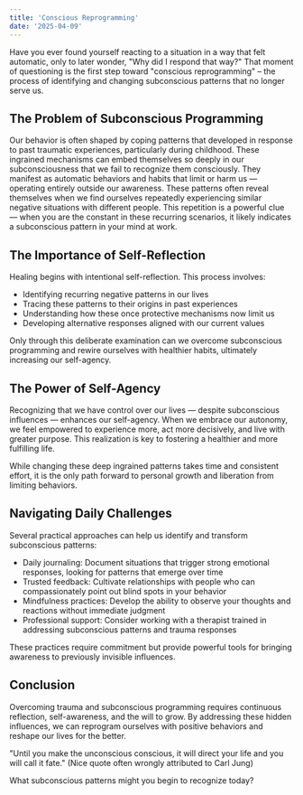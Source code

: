 ```yaml
---
title: 'Conscious Reprogramming'
date: '2025-04-09'
---
```

Have you ever found yourself reacting to a situation in a way that felt automatic, only to later wonder, "Why did I respond that way?" That moment of questioning is the first step toward "conscious reprogramming" – the process of identifying and changing subconscious patterns that no longer serve us.

## The Problem of Subconscious Programming

Our behavior is often shaped by coping patterns that developed in response to past traumatic experiences, particularly during childhood. These ingrained mechanisms can embed themselves so deeply in our subconsciousness that we fail to recognize them consciously. They manifest as automatic behaviors and habits that limit or harm us — operating entirely outside our awareness.
These patterns often reveal themselves when we find ourselves repeatedly experiencing similar negative situations with different people. This repetition is a powerful clue — when you are the constant in these recurring scenarios, it likely indicates a subconscious pattern in your mind at work.

## The Importance of Self-Reflection

Healing begins with intentional self-reflection. This process involves:

- Identifying recurring negative patterns in our lives
- Tracing these patterns to their origins in past experiences
- Understanding how these once protective mechanisms now limit us
- Developing alternative responses aligned with our current values

Only through this deliberate examination can we overcome subconscious programming and rewire ourselves with healthier habits, ultimately increasing our self-agency.

## The Power of Self-Agency

Recognizing that we have control over our lives — despite subconscious influences — enhances our self-agency. When we embrace our autonomy, we feel empowered to experience more, act more decisively, and live with greater purpose. This realization is key to fostering a healthier and more fulfilling life.

While changing these deep ingrained patterns takes time and consistent effort, it is the only path forward to personal growth and liberation from limiting behaviors.

## Navigating Daily Challenges

Several practical approaches can help us identify and transform subconscious patterns:

- Daily journaling: Document situations that trigger strong emotional responses, looking for patterns that emerge over time
- Trusted feedback: Cultivate relationships with people who can compassionately point out blind spots in your behavior
- Mindfulness practices: Develop the ability to observe your thoughts and reactions without immediate judgment
- Professional support: Consider working with a therapist trained in addressing subconscious patterns and trauma responses

These practices require commitment but provide powerful tools for bringing awareness to previously invisible influences.

## Conclusion

Overcoming trauma and subconscious programming requires continuous reflection, self-awareness, and the will to grow. By addressing these hidden influences, we can reprogram ourselves with positive behaviors and reshape our lives for the better.

"Until you make the unconscious conscious, it will direct your life and you will call it fate." (Nice quote often wrongly attributed to Carl Jung)

What subconscious patterns might you begin to recognize today?
